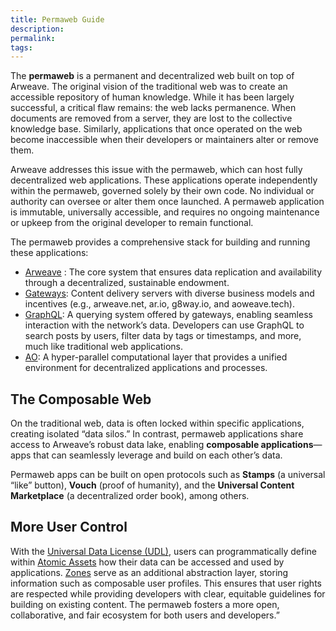 ```yaml
---
title: Permaweb Guide
description: 
permalink: 
tags:
---
```

The **permaweb** is a permanent and decentralized web built on top of Arweave. The original vision of the traditional web was to create an accessible repository of human knowledge. While it has been largely successful, a critical flaw remains: the web lacks permanence. When documents are removed from a server, they are lost to the collective knowledge base. Similarly, applications that once operated on the web become inaccessible when their developers or maintainers alter or remove them.

Arweave addresses this issue with the permaweb, which can host fully decentralized web applications. These applications operate independently within the permaweb, governed solely by their own code. No individual or authority can oversee or alter them once launched. A permaweb application is immutable, universally accessible, and requires no ongoing maintenance or upkeep from the original developer to remain functional.

The permaweb provides a comprehensive stack for building and running these applications:

- [Arweave](arweave.md) : The core system that ensures data replication and availability through a decentralized, sustainable endowment.
- [Gateways](gateways.md): Content delivery servers with diverse business models and incentives (e.g., arweave.net, ar.io, g8way.io, and aoweave.tech).
- [GraphQL](https://cookbook.arweave.net/guides/querying-arweave/queryingArweave.html): A querying system offered by gateways, enabling seamless interaction with the network’s data. Developers can use GraphQL to search posts by users, filter data by tags or timestamps, and more, much like traditional web applications.
- [AO](ao.md): A hyper-parallel computational layer that provides a unified environment for decentralized applications and processes.

## The Composable Web

On the traditional web, data is often locked within specific applications, creating isolated “data silos.” In contrast, permaweb applications share access to Arweave’s robust data lake, enabling **composable applications**—apps that can seamlessly leverage and build on each other’s data. 

Permaweb apps can be built on open protocols such as **Stamps** (a universal “like” button), **Vouch** (proof of humanity), and the **Universal Content Marketplace** (a decentralized order book), among others.

## More User Control

With the [Universal Data License (UDL)](udl.md), users can programmatically define within [Atomic Assets](atomic-assets.md) how their data can be accessed and used by applications. [Zones](zones.md) serve as an additional abstraction layer, storing information such as composable user profiles. This ensures that user rights are respected while providing developers with clear, equitable guidelines for building on existing content. The permaweb fosters a more open, collaborative, and fair ecosystem for both users and developers.”